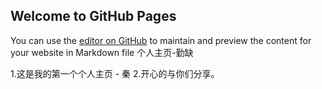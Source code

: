 ## Welcome to GitHub Pages

You can use the [editor on GitHub](https://github.com/qqchenhai/qinwei.github.io/edit/master/README.md) to maintain and preview the content for your website in Markdown file
个人主页-勤缺































1.这是我的第一个个人主页 - 秦
2.开心的与你们分享。


